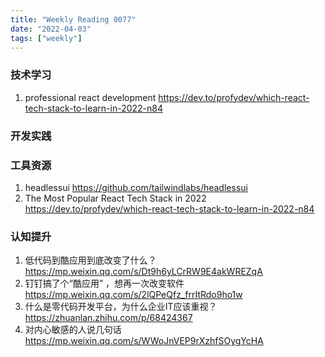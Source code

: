 ```yaml
---
title: "Weekly Reading 0077"
date: "2022-04-03"
tags: ["weekly"]
---
```


### 技术学习
1. professional react development https://dev.to/profydev/which-react-tech-stack-to-learn-in-2022-n84

### 开发实践


### 工具资源
1. headlessui https://github.com/tailwindlabs/headlessui
2. The Most Popular React Tech Stack in 2022 https://dev.to/profydev/which-react-tech-stack-to-learn-in-2022-n84

### 认知提升
1. 低代码到酷应用到底改变了什么？ https://mp.weixin.qq.com/s/Dt9h6yLCrRW9E4akWREZqA
2. 钉钉搞了个“酷应用” ，想再一次改变软件 https://mp.weixin.qq.com/s/2lQPeQfz_frrItRdo9ho1w
3. 什么是零代码开发平台，为什么企业IT应该重视？ https://zhuanlan.zhihu.com/p/68424367
4. 对内心敏感的人说几句话 https://mp.weixin.qq.com/s/WWoJnVEP9rXzhfSOygYcHA
